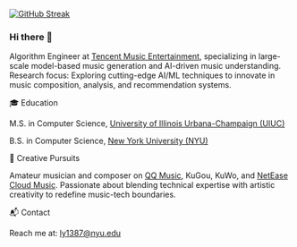 [![GitHub Streak](https://github-readme-streak-stats.herokuapp.com?user=billyblu2000&theme=nord&hide_border=true)](https://git.io/streak-stats)

### Hi there 👋

Algorithm Engineer at ​[Tencent Music Entertainment](https://www.tencentmusic.com/), specializing in ​large-scale model-based music generation and AI-driven music understanding.
Research focus: Exploring cutting-edge AI/ML techniques to innovate in music composition, analysis, and recommendation systems.

🎓 Education

​M.S. in Computer Science, [University of Illinois Urbana-Champaign (UIUC)](https://illinois.edu/)

​B.S. in Computer Science, [New York University (NYU)](https://nyu.edu/)


🎵 Creative Pursuits

Amateur musician and composer on [QQ Music](https://y.qq.com/n/ryqq/singer/0009nVKW1bdzd1), KuGou, KuWo, and ​[NetEase Cloud Music](https://music.163.com/#/artist?id=12631546).
Passionate about blending technical expertise with artistic creativity to redefine music-tech boundaries.


📬 Contact

Reach me at: ly1387@nyu.edu
